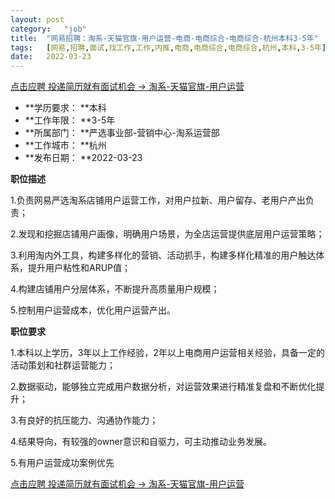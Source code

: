 ```yaml
---
layout:	post
category:	"job"
title:	"网易招聘：淘系-天猫官旗-用户运营-电商-电商综合-电商综合-杭州本科3-5年"
tags:	[网易,招聘,面试,找工作,工作,内推,电商,电商综合,电商综合,杭州,本科,3-5年]
date:	2022-03-23
---
```


[点击应聘 投递简历就有面试机会 ->  淘系-天猫官旗-用户运营](http://mobile.bole.netease.com/bole/boleDetail?id=28340&employeeId=346f03c3cda5f04c&key=all)



- **学历要求： **本科
- **工作年限： **3-5年
- **所属部门： **严选事业部-营销中心-淘系运营部
- **工作城市： **杭州
- **发布日期： **2022-03-23



**职位描述**

1.负责网易严选淘系店铺用户运营工作，对用户拉新、用户留存、老用户产出负责；

2.发现和挖掘店铺用户画像，明确用户场景，为全店运营提供底层用户运营策略；

3.利用淘内外工具，构建多样化的营销、活动抓手，构建多样化精准的用户触达体系，提升用户粘性和ARUP值；

4.构建店铺用户分层体系，不断提升高质量用户规模；

5.控制用户运营成本，优化用户运营产出。



**职位要求**

1.本科以上学历，3年以上工作经验，2年以上电商用户运营相关经验，具备一定的活动策划和社群运营能力；

2.数据驱动，能够独立完成用户数据分析，对运营效果进行精准复盘和不断优化提升；

3.有良好的抗压能力、沟通协作能力；

4.结果导向，有较强的owner意识和自驱力，可主动推动业务发展。

5.有用户运营成功案例优先



[点击应聘 投递简历就有面试机会 ->  淘系-天猫官旗-用户运营](http://mobile.bole.netease.com/bole/boleDetail?id=28340&employeeId=346f03c3cda5f04c&key=all)